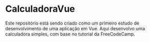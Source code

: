 # CalculadoraVue
Este repositório está sendo criado como um primeiro estudo de desenvolvimento de uma aplicação em Vue. Aqui desenvolvo uma calculadora simples, com base no tutorial da FreeCodeCamp.
